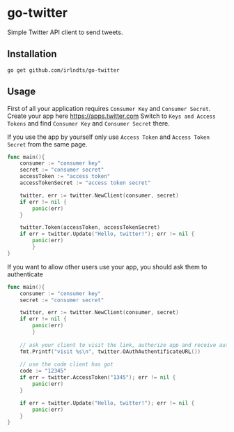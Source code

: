 # go-twitter
Simple Twitter API client to send tweets.

## Installation
```
go get github.com/irlndts/go-twitter
```

## Usage

First of all your application requires `Consumer Key` and `Consumer Secret`. 
Create your app here https://apps.twitter.com
Switch to `Keys and Access Tokens` and find `Consumer Key` and `Consumer Secret` there.

If you use the app by yourself only use `Access Token` and `Access Token Secret` from the same page.

```go
func main(){
	consumer := "consumer key"
	secret := "consumer secret"
	accessToken := "access token"
	accessTokenSecret := "access token secret"

	twitter, err := twitter.NewClient(consumer, secret)
	if err != nil {
		panic(err)
	}

	twitter.Token(accessToken, accessTokenSecret)
	if err = twitter.Update("Hello, twitter!"); err != nil {
		panic(err)
    	}
}
```

If you want to allow other users use your app, you should ask them to authenticate
```go
func main(){
	consumer := "consumer key"
	secret := "consumer secret"

	twitter, err := twitter.NewClient(consumer, secret)
	if err != nil {
		panic(err)
    	}
	
	// ask your client to visit the link, authorize app and receive authentication code
	fmt.Printf("visit %s\n", twitter.OAuthAuthentificateURL())
	
	// use the code client has got
	code := "12345"
	if err = twitter.AccessToken("1345"); err != nil {
		panic(err)
	}

	if err = twitter.Update("Hello, twitter!"); err != nil {
		panic(err)
   	}
}
```
